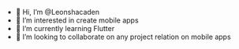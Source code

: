 - 👋 Hi, I’m @Leonshacaden
- 👀 I’m interested in create mobile apps
- 🌱 I’m currently learning Flutter
- 💞️ I’m looking to collaborate on any project relation on mobile apps

<!---
Leonshacaden/Leonshacaden is a ✨ special ✨ repository because its `README.md` (this file) appears on your GitHub profile.
You can click the Preview link to take a look at your changes.
--->
